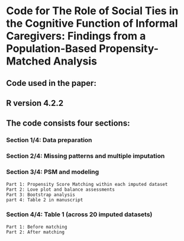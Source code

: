 # Code for The Role of Social Ties in the Cognitive Function of Informal Caregivers: Findings from a Population-Based Propensity-Matched Analysis
## Code used in the paper:
## R version 4.2.2
## The code consists four sections: 
### Section 1/4: Data preparation 
### Section 2/4: Missing patterns and multiple imputation
### Section 3/4: PSM and modeling
    Part 1: Propensity Score Matching within each imputed dataset
    Part 2: Love plot and balance assessments 
    Part 3: Bootstrap analysis
    part 4: Table 2 in manuscript
### Section 4/4: Table 1 (across 20 imputed datasets)
    Part 1: Before matching
    Part 2: After matching

